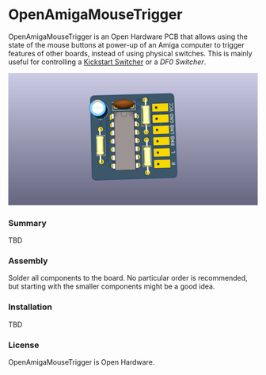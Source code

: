 # OpenAmigaMouseTrigger
OpenAmigaMouseTrigger is an Open Hardware PCB that allows using the state of the mouse buttons at power-up of an Amiga computer to trigger features of other boards, instead of using physical switches. This is mainly useful for controlling a [Kickstart Switcher](https://github.com/SukkoPera/OpenKickstartSwitcher) or a *DF0 Switcher*.

![Board](https://raw.githubusercontent.com/SukkoPera/OpenAmigaMouseTrigger/master/doc/render-top.png)

### Summary
TBD

### Assembly
Solder all components to the board. No particular order is recommended, but starting with the smaller components might be a good idea.

### Installation
TBD

### License
OpenAmigaMouseTrigger is Open Hardware.

